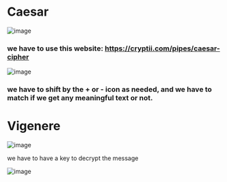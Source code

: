 # Caesar
![image](https://github.com/user-attachments/assets/95f46f5e-1f06-4e50-b231-59fa78dc64d9)

### we have to use this website: https://cryptii.com/pipes/caesar-cipher

![image](https://github.com/user-attachments/assets/4b13e595-446b-4928-9a36-b04dbebad210)
### we have to shift by the + or - icon as needed, and we have to match if we get any meaningful text or not. 

# Vigenere
![image](https://github.com/user-attachments/assets/faf31088-d4b5-4167-af36-db6ce9b47088)

we have to have a key to decrypt the message

![image](https://github.com/user-attachments/assets/e2ea08f1-d78f-4651-956c-349a986b4dd9)




